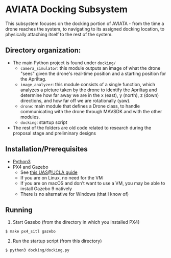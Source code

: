 # AVIATA Docking Subsystem

This subsystem focuses on the docking portion of AVIATA - from the time a drone reaches the system, to navigating to its assigned docking location, to physically attaching itself to the rest of the system.

## Directory organization:
* The main Python project is found under `docking/`
  * `camera_simulator`: this module outputs an image of what the drone "sees" given the drone's real-time position and a starting position for the Apriltag.
  * `image_analyzer`: this module consists of a single function, which analyzes a picture taken by the drone to identify the Apriltag and determine how far away we are in the x (east), y (north), z (down) directions, and how far off we are rotationally (yaw).
  * `drone`: main module that defines a Drone class, to handle communicating with the drone through MAVSDK and with the other modules.
  * `docking`: startup script
* The rest of the folders are old code related to research during the proposal stage and preliminary designs

## Installation/Prerequisites
* [Python3](https://www.python.org/downloads/)
* PX4 and Gazebo
  * See [this UAS@UCLA guide](https://uasatucla.org/docs/software/tutorials/new-page)
  * If you are on Linux, no need for the VM
  * If you are on macOS and don't want to use a VM, you may be able to install Gazebo 9 natively
  * There is no alternative for Windows (that I know of)

## Running
1. Start Gazebo (from the directory in which you installed PX4)
```
$ make px4_sitl gazebo
```
2. Run the startup script (from this directory)
```
$ python3 docking/docking.py
```